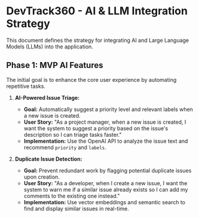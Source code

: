 # DevTrack360 - AI & LLM Integration Strategy

This document defines the strategy for integrating AI and Large Language Models (LLMs) into the application.

## Phase 1: MVP AI Features
The initial goal is to enhance the core user experience by automating repetitive tasks.

1.  **AI-Powered Issue Triage:**
    - **Goal:** Automatically suggest a priority level and relevant labels when a new issue is created.
    - **User Story:** "As a project manager, when a new issue is created, I want the system to suggest a priority based on the issue's description so I can triage tasks faster."
    - **Implementation:** Use the OpenAI API to analyze the issue text and recommend `priority` and `labels`.

2.  **Duplicate Issue Detection:**
    - **Goal:** Prevent redundant work by flagging potential duplicate issues upon creation.
    - **User Story:** "As a developer, when I create a new issue, I want the system to warn me if a similar issue already exists so I can add my comments to the existing one instead."
    - **Implementation:** Use vector embeddings and semantic search to find and display similar issues in real-time.
